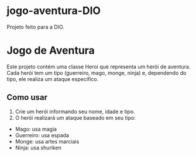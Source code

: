 # jogo-aventura-DIO
Projeto feito para a DIO.
# Jogo de Aventura

Este projeto contém uma classe Heroi que representa um herói de aventura. Cada herói tem um tipo (guerreiro, mago, monge, ninja) e, dependendo do tipo, ele realiza um ataque específico.

## Como usar

1. Crie um herói informando seu nome, idade e tipo.
2. O herói realizará um ataque baseado em seu tipo:

- Mago: usa magia
- Guerreiro: usa espada
- Monge: usa artes marciais
- Ninja: usa shuriken
